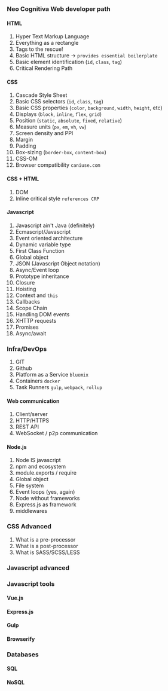 ### Neo Cognitiva Web developer path

#### HTML

1. Hyper Text Markup Language
2. Everything as a rectangle
3. Tags to the rescue!
4. Basic HTML structure -> `provides essential boilerplate`
5. Basic element identification (`id`, `class`, `tag`)
6. Critical Rendering Path


#### CSS
1. Cascade Style Sheet
2. Basic CSS selectors (`id`, `class`, `tag`)
3. Basic CSS properties (`color`, `background`, `width`, `height`, etc)
4. Displays (`block`, `inline`, `flex`, `grid`)
5. Position (`static`,  `absolute`, `fixed`, `relative`)
6. Measure units (`px`, `em`, `vh`, `vw`)
7. Screen density and PPI
8. Margin
9. Padding
10. Box-sizing (`border-box`, `content-box`)
11. CSS-OM
12. Browser compatibility `caniuse.com`


#### CSS + HTML
1. DOM
2. Inline critical style `references CRP`


#### Javascript
1. Javascript ain't Java (definitely)
1. Ecmascript/Javascript
3. Event oriented architecture
1. Dynamic variable type
2. First Class Function
3. Global object
4. JSON (Javascript Object notation)
4. Async/Event loop
4. Prototype inheritance
1. Closure
2. Hoisting
3. Context and `this`
5. Callbacks
4. Scope Chain
5. Handling DOM events
1. XHTTP requests
2. Promises
3. Async/await


### Infra/DevOps
1. GIT
2. Github
4. Platform as a Service `bluemix`
5. Containers `docker`
6. Task Runners `gulp`, `webpack`, `rollup`



#### Web communication
1. Client/server
2. HTTP/HTTPS
3. REST API
4. WebSocket / p2p communication


#### Node.js
1. Node IS javascript
2. npm and ecosystem
3. module.exports / require
2. Global object
3. File system
4. Event loops (yes, again)
5. Node without frameworks
6. Express.js as framework
7. middlewares


### CSS Advanced
1. What is a pre-processor
2. What is a post-processor
3. What is SASS/SCSS/LESS


### Javascript advanced



### Javascript tools
#### Vue.js
#### Express.js
#### Gulp
#### Browserify




### Databases
#### SQL
#### NoSQL